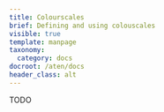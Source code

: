 ```yaml
---
title: Colourscales
brief: Defining and using colouscales
visible: true
template: manpage
taxonomy:
  category: docs
docroot: /aten/docs
header_class: alt
---
```


TODO 


